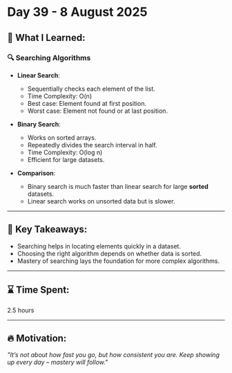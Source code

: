 # Day 39 - 8 August 2025

## 🧠 What I Learned:

### 🔍 Searching Algorithms
- **Linear Search**:
  - Sequentially checks each element of the list.
  - Time Complexity: O(n)
  - Best case: Element found at first position.
  - Worst case: Element not found or at last position.

- **Binary Search**:
  - Works on sorted arrays.
  - Repeatedly divides the search interval in half.
  - Time Complexity: O(log n)
  - Efficient for large datasets.

- **Comparison**:
  - Binary search is much faster than linear search for large **sorted** datasets.
  - Linear search works on unsorted data but is slower.

---

## 🧠 Key Takeaways:
- Searching helps in locating elements quickly in a dataset.
- Choosing the right algorithm depends on whether data is sorted.
- Mastery of searching lays the foundation for more complex algorithms.

---

## ⌛ Time Spent:
2.5 hours

---

## 🔥 Motivation:
_"It’s not about how fast you go, but how consistent you are. Keep showing up every day – mastery will follow."_ 

